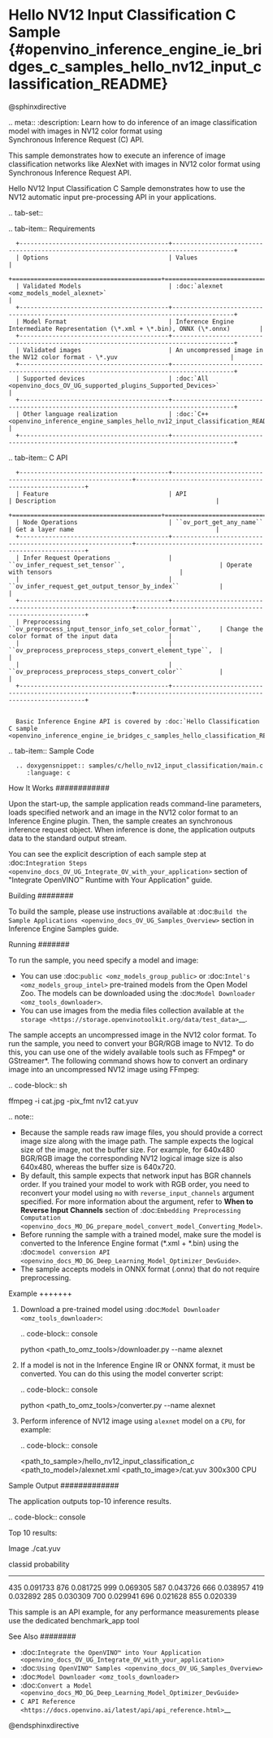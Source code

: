 # Hello NV12 Input Classification C Sample {#openvino_inference_engine_ie_bridges_c_samples_hello_nv12_input_classification_README}

@sphinxdirective

.. meta::
   :description: Learn how to do inference of an image 
                 classification model with images in NV12 color format using  
                 Synchronous Inference Request (C) API.


This sample demonstrates how to execute an inference of image classification networks like AlexNet with images in NV12 color format using Synchronous Inference Request API.

Hello NV12 Input Classification C Sample demonstrates how to use the NV12 automatic input pre-processing API in your applications.

.. tab-set::

   .. tab-item:: Requirements 

      +-----------------------------------------+---------------------------------------------------------------------------------------+
      | Options                                 | Values                                                                                |
      +=========================================+=======================================================================================+
      | Validated Models                        | :doc:`alexnet <omz_models_model_alexnet>`                                             |
      +-----------------------------------------+---------------------------------------------------------------------------------------+
      | Model Format                            | Inference Engine Intermediate Representation (\*.xml + \*.bin), ONNX (\*.onnx)        |
      +-----------------------------------------+---------------------------------------------------------------------------------------+
      | Validated images                        | An uncompressed image in the NV12 color format - \*.yuv                               |
      +-----------------------------------------+---------------------------------------------------------------------------------------+
      | Supported devices                       | :doc:`All <openvino_docs_OV_UG_supported_plugins_Supported_Devices>`                  |
      +-----------------------------------------+---------------------------------------------------------------------------------------+
      | Other language realization              | :doc:`C++ <openvino_inference_engine_samples_hello_nv12_input_classification_README>` |
      +-----------------------------------------+---------------------------------------------------------------------------------------+

   .. tab-item:: C API 

      +-----------------------------------------+-----------------------------------------------------------+--------------------------------------------------------+
      | Feature                                 | API                                                       | Description                                            |
      +=========================================+===========================================================+========================================================+
      | Node Operations                         | ``ov_port_get_any_name``                                  | Get a layer name                                       |
      +-----------------------------------------+-----------------------------------------------------------+--------------------------------------------------------+
      | Infer Request Operations                | ``ov_infer_request_set_tensor``,                          | Operate with tensors                                   |
      |                                         | ``ov_infer_request_get_output_tensor_by_index``           |                                                        |
      +-----------------------------------------+-----------------------------------------------------------+--------------------------------------------------------+
      | Preprocessing                           | ``ov_preprocess_input_tensor_info_set_color_format``,     | Change the color format of the input data              |
      |                                         | ``ov_preprocess_preprocess_steps_convert_element_type``,  |                                                        |
      |                                         | ``ov_preprocess_preprocess_steps_convert_color``          |                                                        |
      +-----------------------------------------+-----------------------------------------------------------+--------------------------------------------------------+


      Basic Inference Engine API is covered by :doc:`Hello Classification C sample <openvino_inference_engine_ie_bridges_c_samples_hello_classification_README>`.

   .. tab-item:: Sample Code

      .. doxygensnippet:: samples/c/hello_nv12_input_classification/main.c
         :language: c

How It Works
############

Upon the start-up, the sample application reads command-line parameters, loads specified network and an image in the NV12 color format to an Inference Engine plugin. Then, the sample creates an synchronous inference request object. When inference is done, the application outputs data to the standard output stream.

You can see the explicit description of each sample step at :doc:`Integration Steps <openvino_docs_OV_UG_Integrate_OV_with_your_application>` section of "Integrate OpenVINO™ Runtime with Your Application" guide.

Building
########

To build the sample, please use instructions available at :doc:`Build the Sample Applications <openvino_docs_OV_UG_Samples_Overview>` section in Inference Engine Samples guide.

Running
#######

To run the sample, you need specify a model and image:

- You can use :doc:`public <omz_models_group_public>` or :doc:`Intel's <omz_models_group_intel>` pre-trained models from the Open Model Zoo. The models can be downloaded using the :doc:`Model Downloader <omz_tools_downloader>`.
- You can use images from the media files collection available at `the storage <https://storage.openvinotoolkit.org/data/test_data>`__.

The sample accepts an uncompressed image in the NV12 color format. To run the sample, you need to convert your BGR/RGB image to NV12. To do this, you can use one of the widely available tools such as FFmpeg\* or GStreamer\*. The following command shows how to convert an ordinary image into an uncompressed NV12 image using FFmpeg:

.. code-block:: sh
   
   ffmpeg -i cat.jpg -pix_fmt nv12 cat.yuv

.. note::
  
   - Because the sample reads raw image files, you should provide a correct image size along with the image path. The sample expects the logical size of the image, not the buffer size. For example, for 640x480 BGR/RGB image the corresponding NV12 logical image size is also 640x480, whereas the buffer size is 640x720.
   - By default, this sample expects that network input has BGR channels order. If you trained your model to work with RGB order, you need to reconvert your model using ``mo`` with ``reverse_input_channels`` argument specified. For more information about the argument, refer to **When to Reverse Input Channels** section of :doc:`Embedding Preprocessing Computation <openvino_docs_MO_DG_prepare_model_convert_model_Converting_Model>`.
   - Before running the sample with a trained model, make sure the model is converted to the Inference Engine format (\*.xml + \*.bin) using the :doc:`model conversion API <openvino_docs_MO_DG_Deep_Learning_Model_Optimizer_DevGuide>`.
   - The sample accepts models in ONNX format (.onnx) that do not require preprocessing.

Example
+++++++

1. Download a pre-trained model using :doc:`Model Downloader <omz_tools_downloader>`:
   
   .. code-block:: console
      
      python <path_to_omz_tools>/downloader.py --name alexnet

2. If a model is not in the Inference Engine IR or ONNX format, it must be converted. You can do this using the model converter script:
   
   .. code-block:: console

      python <path_to_omz_tools>/converter.py --name alexnet

3. Perform inference of NV12 image using `alexnet` model on a `CPU`, for example:
   
   .. code-block:: console
      
      <path_to_sample>/hello_nv12_input_classification_c <path_to_model>/alexnet.xml <path_to_image>/cat.yuv 300x300 CPU

Sample Output
#############

The application outputs top-10 inference results.

.. code-block:: console
   
   Top 10 results:
   
   Image ./cat.yuv
   
   classid probability
   ------- -----------
   435       0.091733
   876       0.081725
   999       0.069305
   587       0.043726
   666       0.038957
   419       0.032892
   285       0.030309
   700       0.029941
   696       0.021628
   855       0.020339
   
   This sample is an API example, for any performance measurements please use the dedicated benchmark_app tool

See Also
########

- :doc:`Integrate the OpenVINO™ into Your Application <openvino_docs_OV_UG_Integrate_OV_with_your_application>`
- :doc:`Using OpenVINO™ Samples <openvino_docs_OV_UG_Samples_Overview>`
- :doc:`Model Downloader <omz_tools_downloader>`
- :doc:`Convert a Model <openvino_docs_MO_DG_Deep_Learning_Model_Optimizer_DevGuide>`
- `C API Reference <https://docs.openvino.ai/latest/api/api_reference.html>`__

@endsphinxdirective
